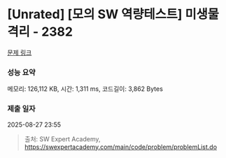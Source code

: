 # [Unrated] [모의 SW 역량테스트] 미생물 격리 - 2382 

[문제 링크](https://swexpertacademy.com/main/code/problem/problemDetail.do?contestProbId=AV597vbqAH0DFAVl) 

### 성능 요약

메모리: 126,112 KB, 시간: 1,311 ms, 코드길이: 3,862 Bytes

### 제출 일자

2025-08-27 23:55



> 출처: SW Expert Academy, https://swexpertacademy.com/main/code/problem/problemList.do